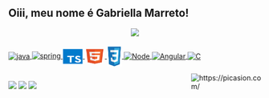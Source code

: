 ## Oiii, meu nome é Gabriella Marreto!
<div align="center">
  <a href="https://github.com/ibaG20">
  <img height="180em" src="https://github-readme-stats.vercel.app/api/top-langs/?username=ibaG20&layout=compact&langs_count=17&theme=dracula"/>
</div>
<div style="display: inline_block"><br>

  <img align="center" alt="java" height="30" width="40" src="https://cdn.jsdelivr.net/gh/devicons/devicon/icons/java/java-original.svg" />
  <img lign="bottom" alt="spring" height="25" width="40" src="https://cdn.jsdelivr.net/gh/devicons/devicon/icons/spring/spring-original.svg" />
  <img align="center" alt="Ts" height="30" width="40" src="https://raw.githubusercontent.com/devicons/devicon/master/icons/typescript/typescript-plain.svg">
  <img align="center" alt="HTML" height="30" width="40" src="https://raw.githubusercontent.com/devicons/devicon/master/icons/html5/html5-original.svg">
  <img align="center" alt="CSS" height="40" width="30" src="https://raw.githubusercontent.com/devicons/devicon/master/icons/css3/css3-original.svg">
  <img align="center" alt="Node" height="30" width="40" src="https://cdn.jsdelivr.net/gh/devicons/devicon/icons/nodejs/nodejs-original.svg" />
  <img align="center" alt="Angular" height="30" width="40" src="https://cdn.jsdelivr.net/gh/devicons/devicon/icons/angularjs/angularjs-original.svg" />
  <img align="center" alt="C" height="40" width="32" src="https://cdn.jsdelivr.net/gh/devicons/devicon/icons/c/c-original.svg" />
          
  
  <a href="https://i.picasion.com/pic92/aeae21a431ec61fdaec62620961457f3.gif"><img align="right" src="https://i.picasion.com/pic92/aeae21a431ec61fdaec62620961457f3.gif" width="140" height="140" border="0" alt="https://picasion.com/" /></a>
  
  ##
 
<div> 
  <a href="https://www.instagram.com/gabimarreto/" target="_blank"><img src="https://img.shields.io/badge/-Instagram-%23E4405F?style=for-the-badge&logo=instagram&logoColor=white" target="_blank"></a>
  <a href = "mailto:marretogabriella@gmail.com"><img src="https://img.shields.io/badge/Gmail-D14836?style=for-the-badge&logo=gmail&logoColor=white" target="_blank"></a>
  <a href="https://www.linkedin.com/in/gabriella-marreto-3bab1722b/" target="_blank"><img src="https://img.shields.io/badge/-LinkedIn-%230077B5?style=for-the-badge&logo=linkedin&logoColor=white" target="_blank"></a> 

 
</div>
